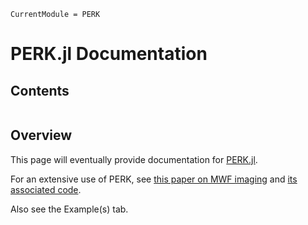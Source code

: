 ```@meta
CurrentModule = PERK
```

# PERK.jl Documentation

## Contents

```@contents
```

## Overview

This page will eventually provide documentation for
[PERK.jl](https://github.com/StevenWhitaker/PERK.jl).

For an extensive use of PERK,
see
[this paper on MWF imaging](http://doi.org/10.1002/mrm.28259)
and
[its associated code](https://github.com/StevenWhitaker/STFR-MWF).

Also see the Example(s) tab.
